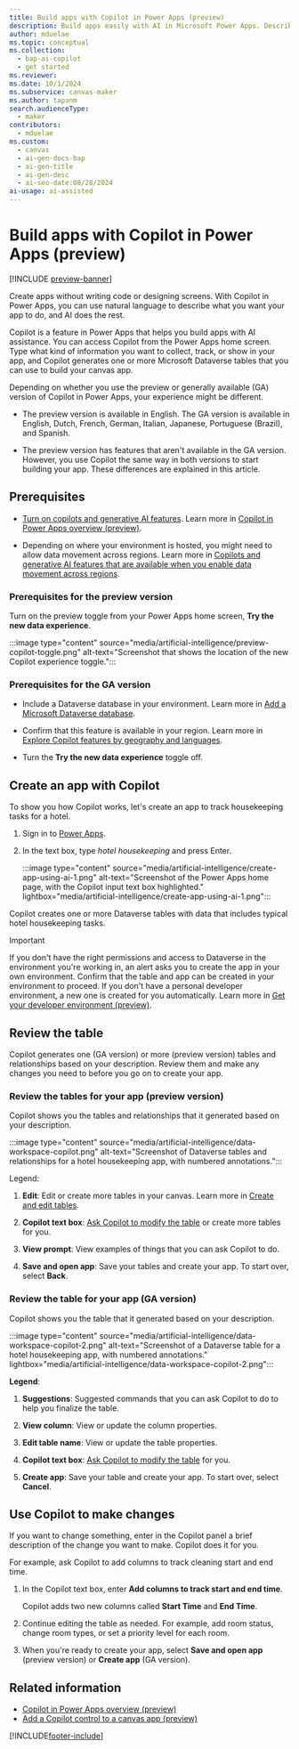 ```yaml
---
title: Build apps with Copilot in Power Apps (preview)
description: Build apps easily with AI in Microsoft Power Apps. Describe the information you want to collect, track, or show in your app, and Copilot creates Dataverse tables and guides you through the process.
author: mduelae
ms.topic: conceptual
ms.collection:
  - bap-ai-copilot
  - get started
ms.reviewer:
ms.date: 10/1/2024
ms.subservice: canvas-maker
ms.author: tapanm
search.audienceType:
  - maker
contributors:
  - mduelae
ms.custom:
  - canvas
  - ai-gen-docs-bap
  - ai-gen-title
  - ai-gen-desc
  - ai-seo-date:08/28/2024
ai-usage: ai-assisted
---
```


# Build apps with Copilot in Power Apps (preview)

[!INCLUDE [preview-banner](~/../shared-content/shared/preview-includes/preview-banner.md)]

Create apps without writing code or designing screens. With Copilot in Power Apps, you can use natural language to describe what you want your app to do, and AI does the rest.

Copilot is a feature in Power Apps that helps you build apps with AI assistance. You can access Copilot from the Power Apps home screen. Type what kind of information you want to collect, track, or show in your app, and Copilot generates one or more Microsoft Dataverse tables that you can use to build your canvas app.

Depending on whether you use the preview or generally available (GA) version of Copilot in Power Apps, your experience might be different.

- The preview version is available in English. The GA version is available in English, Dutch, French, German, Italian, Japanese, Portuguese (Brazil), and Spanish.

- The preview version has features that aren't available in the GA version. However, you use Copilot the same way in both versions to start building your app. These differences are explained in this article. 

## Prerequisites

- [Turn on copilots and generative AI features](/power-platform/admin/geographical-availability-copilot#turn-on-copilots-and-generative-ai-features-1). Learn more in [Copilot in Power Apps overview (preview)](ai-overview.md).

- Depending on where your environment is hosted, you might need to allow data movement across regions. Learn more in [Copilots and generative AI features that are available when you enable data movement across regions](/power-platform/admin/geographical-availability-copilot#copilots-and-generative-ai-features-that-are-available-when-you-enable-data-movement-across-regions).

### Prerequisites for the preview version

Turn on the preview toggle from your Power Apps home screen, **Try the new data experience**.

:::image type="content" source="media/artificial-intelligence/preview-copilot-toggle.png" alt-text="Screenshot that shows the location of the new Copilot experience toggle.":::

### Prerequisites for the GA version

- Include a Dataverse database in your environment. Learn more in [Add a Microsoft Dataverse database](/power-platform/admin/create-database).

- Confirm that this feature is available in your region. Learn more in [Explore Copilot features by geography and languages](https://releaseplans.microsoft.com/en-US/availability-reports/?report=copilotfeaturereport).

- Turn the **Try the new data experience** toggle off.

## Create an app with Copilot

To show you how Copilot works, let's create an app to track housekeeping tasks for a hotel.

1. Sign in to [Power Apps](https://make.powerapps.com).

1. In the text box, type *hotel housekeeping* and press Enter.

   :::image type="content" source="media/artificial-intelligence/create-app-using-ai-1.png" alt-text="Screenshot of the Power Apps home page, with the Copilot input text box highlighted." lightbox="media/artificial-intelligence/create-app-using-ai-1.png":::

Copilot creates one or more Dataverse tables with data that includes typical hotel housekeeping tasks.

> [!IMPORTANT]
> If you don't have the right permissions and access to Dataverse in the environment you're working in, an alert asks you to create the app in your own environment. Confirm that the table and app can be created in your environment to proceed. If you don't have a personal developer environment, a new one is created for you automatically. Learn more in [Get your developer environment (preview)](../maker-create-environment.md).

## Review the table

Copilot generates one (GA version) or more (preview version) tables and relationships based on your description. Review them and make any changes you need to before you go on to create your app.

### Review the tables for your app (preview version)

Copilot shows you the tables and relationships that it generated based on your description.

:::image type="content" source="media/artificial-intelligence/data-workspace-copilot.png" alt-text="Screenshot of Dataverse tables and relationships for a hotel housekeeping app, with numbered annotations.":::

Legend:

1. **Edit**: Edit or create more tables in your canvas. Learn more in [Create and edit tables](../data-platform/create-edit-entities-portal.md).

1. **Copilot text box**: [Ask Copilot to modify the table](#use-copilot-to-make-changes) or create more tables for you.

1. **View prompt**: View examples of things that you can ask Copilot to do.

1. **Save and open app**: Save your tables and create your app. To start over, select **Back**.

### Review the table for your app (GA version)

Copilot shows you the table that it generated based on your description.

:::image type="content" source="media/artificial-intelligence/data-workspace-copilot-2.png" alt-text="Screenshot of a Dataverse table for a hotel housekeeping app, with numbered annotations." lightbox="media/artificial-intelligence/data-workspace-copilot-2.png":::

**Legend**:

1. **Suggestions**: Suggested commands that you can ask Copilot to do to help you finalize the table.

1. **View column**: View or update the column properties.

1. **Edit table name**: View or update the table properties.

1. **Copilot text box**: [Ask Copilot to modify the table](#use-copilot-to-make-changes) for you.

1. **Create app**: Save your table and create your app. To start over, select **Cancel**.

## Use Copilot to make changes

If you want to change something, enter in the Copilot panel a brief description of the change you want to make. Copilot does it for you.

For example, ask Copilot to add columns to track cleaning start and end time.

1. In the Copilot text box, enter **Add columns to track start and end time**.

    Copilot adds two new columns called **Start Time** and **End Time**.

1. Continue editing the table as needed. For example, add room status, change room types, or set a priority level for each room.

1. When you're ready to create your app, select **Save and open app** (preview version) or **Create app** (GA version).

## Related information

- [Copilot in Power Apps overview (preview)](ai-overview.md)
- [Add a Copilot control to a canvas app (preview)](add-ai-copilot.md)

[!INCLUDE[footer-include](../../includes/footer-banner.md)]
